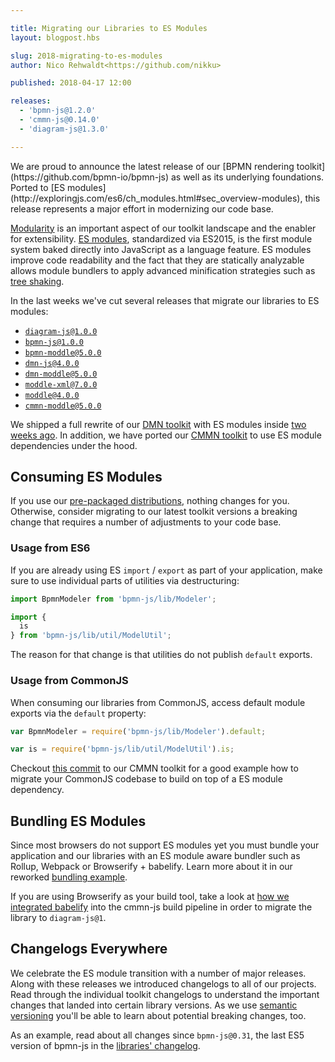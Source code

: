 ```yaml
---

title: Migrating our Libraries to ES Modules
layout: blogpost.hbs

slug: 2018-migrating-to-es-modules
author: Nico Rehwaldt<https://github.com/nikku>

published: 2018-04-17 12:00

releases:
  - 'bpmn-js@1.2.0'
  - 'cmmn-js@0.14.0'
  - 'diagram-js@1.3.0'

---
```



<p class="introduction">
  We are proud to announce the latest release of our [BPMN rendering toolkit](https://github.com/bpmn-io/bpmn-js) as well as its underlying foundations. Ported to [ES modules](http://exploringjs.com/es6/ch_modules.html#sec_overview-modules), this release represents a major effort in modernizing our code base.
</p>

<!-- continue -->

[Modularity](https://en.wikipedia.org/wiki/Modular_programming) is an important aspect of our toolkit landscape and the enabler for extensibility. [ES modules](http://exploringjs.com/es6/ch_modules.html#sec_overview-modules), standardized via ES2015, is the first module system baked directly into JavaScript as a language feature. ES modules improve code readability and the fact that they are statically analyzable allows module bundlers to apply advanced minification strategies such as [tree shaking](https://en.wikipedia.org/wiki/Tree_shaking).

In the last weeks we've cut several releases that migrate our libraries to ES modules:

* [`diagram-js@1.0.0`](https://github.com/bpmn-io/diagram-js)
* [`bpmn-js@1.0.0`](https://github.com/bpmn-io/bpmn-js)
* [`bpmn-moddle@5.0.0`](https://github.com/bpmn-io/bpmn-moddle)
* [`dmn-js@4.0.0`](https://github.com/bpmn-io/dmn-js)
* [`dmn-moddle@5.0.0`](https://github.com/bpmn-io/dmn-moddle)
* [`moddle-xml@7.0.0`](https://github.com/bpmn-io/moddle-xml)
* [`moddle@4.0.0`](https://github.com/bpmn-io/moddle)
* [`cmmn-moddle@5.0.0`](https://github.com/bpmn-io/cmmn-moddle)

We shipped a full rewrite of our [DMN toolkit](https://github.com/bpmn-io/dmn-js) with ES modules inside [two weeks ago](https://bpmn.io/blog/posts/2018-dmn-js-4-0-0.html).
In addition, we have ported our [CMMN toolkit](https://github.com/bpmn-io/cmmn-js) to use ES module dependencies under the hood.


## Consuming ES Modules

If you use our [pre-packaged distributions](https://github.com/bpmn-io/bpmn-js-examples/tree/main/pre-packaged), nothing changes for you. Otherwise, consider migrating to our latest toolkit versions a breaking change that requires a number of adjustments to your code base.

### Usage from ES6

If you are already using ES `import` / `export` as part of your application, make sure to use individual parts of utilities via destructuring:

```javascript
import BpmnModeler from 'bpmn-js/lib/Modeler';

import {
  is
} from 'bpmn-js/lib/util/ModelUtil';
```

The reason for that change is that utilities do not publish `default` exports.


### Usage from CommonJS

When consuming our libraries from CommonJS, access default module exports via the `default` property:

```javascript
var BpmnModeler = require('bpmn-js/lib/Modeler').default;

var is = require('bpmn-js/lib/util/ModelUtil').is;
```

Checkout [this commit](https://github.com/bpmn-io/cmmn-js/commit/f1cf3c4a60df59efbd15817f04f8ebe7897c0700) to our CMMN toolkit for a good example how to migrate your CommonJS codebase to build on top of a ES module dependency.



## Bundling ES Modules

Since most browsers do not support ES modules yet you must bundle your application and our libraries with an ES module aware bundler such as Rollup, Webpack or Browserify + babelify. Learn more about it in our reworked [bundling example](https://github.com/bpmn-io/bpmn-js-examples/tree/main/bundling).

If you are using Browserify as your build tool, take a look at [how we integrated babelify](https://github.com/bpmn-io/cmmn-js/commit/dadb110bc80ebfffedb5b7be55a31a875fc2480d) into the cmmn-js build pipeline in order to migrate the library to `diagram-js@1`.


## Changelogs Everywhere

We celebrate the ES module transition with a number of major releases. Along with these releases we introduced changelogs to all of our projects. Read through the individual toolkit changelogs to understand the important changes that landed into certain library versions. As we use [semantic versioning](https://semver.org/) you'll be able to learn about potential breaking changes, too.

As an example, read about all changes since `bpmn-js@0.31`, the last ES5 version of bpmn-js in the [libraries' changelog](https://github.com/bpmn-io/bpmn-js/blob/main/CHANGELOG.md).

